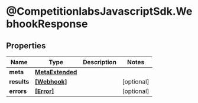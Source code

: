 # @CompetitionlabsJavascriptSdk.WebhookResponse

## Properties

Name | Type | Description | Notes
------------ | ------------- | ------------- | -------------
**meta** | [**MetaExtended**](MetaExtended.md) |  | 
**results** | [**[Webhook]**](Webhook.md) |  | [optional] 
**errors** | [**[Error]**](Error.md) |  | [optional] 


